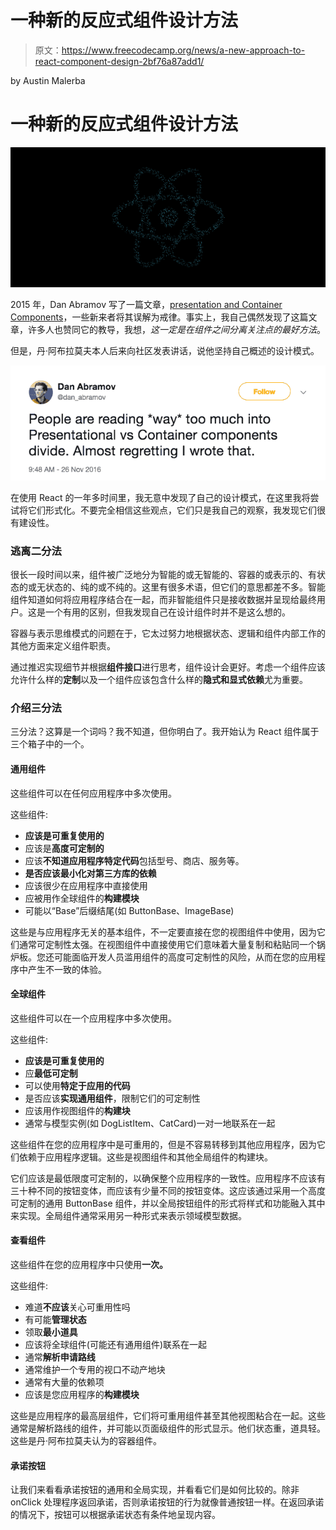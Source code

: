 # 一种新的反应式组件设计方法

> 原文：<https://www.freecodecamp.org/news/a-new-approach-to-react-component-design-2bf76a87add1/>

by Austin Malerba

# 一种新的反应式组件设计方法

![1*nFP5vJPVTEaimO8n4jPKgA](img/9083acffae05d917433d0fbfd42c7d6b.png)

2015 年，Dan Abramov 写了一篇文章，[presentation and Container Components](https://medium.com/@dan_abramov/smart-and-dumb-components-7ca2f9a7c7d0)，一些新来者将其误解为戒律。事实上，我自己偶然发现了这篇文章，许多人也赞同它的教导，我想，*这一定是在组件之间分离关注点的最好方法*。

但是，丹·阿布拉莫夫本人后来向社区发表讲话，说他坚持自己概述的设计模式。

![1*5TKk6it2JOAomEj-IwKgCg](img/0cfe4cfa4b613587e699a0070d1aff87.png)

在使用 React 的一年多时间里，我无意中发现了自己的设计模式，在这里我将尝试将它们形式化。不要完全相信这些观点，它们只是我自己的观察，我发现它们很有建设性。

### 逃离二分法

很长一段时间以来，组件被广泛地分为智能的或无智能的、容器的或表示的、有状态的或无状态的、纯的或不纯的。这里有很多术语，但它们的意思都差不多。智能组件知道如何将应用程序结合在一起，而非智能组件只是接收数据并呈现给最终用户。这是一个有用的区别，但我发现自己在设计组件时并不是这么想的。

容器与表示思维模式的问题在于，它太过努力地根据状态、逻辑和组件内部工作的其他方面来定义组件职责。

通过推迟实现细节并根据**组件接口**进行思考，组件设计会更好。考虑一个组件应该允许什么样的**定制**以及一个组件应该包含什么样的**隐式和显式依赖**尤为重要。

### 介绍三分法

三分法？这算是一个词吗？我不知道，但你明白了。我开始认为 React 组件属于三个箱子中的一个。

#### 通用组件

这些组件可以在任何应用程序中多次使用。

这些组件:

*   **应该是可重复使用的**
*   应该是**高度可定制的**
*   应该**不知道应用程序特定代码**包括型号、商店、服务等。
*   **是否应该最小化对第三方库的依赖**
*   应该很少在应用程序中直接使用
*   应被用作全球组件的**构建模块**
*   可能以“Base”后缀结尾(如 ButtonBase、ImageBase)

这些是与应用程序无关的基本组件，不一定要直接在您的视图组件中使用，因为它们通常可定制性太强。在视图组件中直接使用它们意味着大量复制和粘贴同一个锅炉板。您还可能面临开发人员滥用组件的高度可定制性的风险，从而在您的应用程序中产生不一致的体验。

#### 全球组件

这些组件可以在一个应用程序中多次使用。

这些组件:

*   **应该是可重复使用的**
*   应**最低可定制**
*   可以使用**特定于应用的代码**
*   是否应该**实现通用组件**，限制它们的可定制性
*   应该用作视图组件的**构建块**
*   通常与模型实例(如 DogListItem、CatCard)一对一地联系在一起

这些组件在您的应用程序中是可重用的，但是不容易转移到其他应用程序，因为它们依赖于应用程序逻辑。这些是视图组件和其他全局组件的构建块。

它们应该是最低限度可定制的，以确保整个应用程序的一致性。应用程序不应该有三十种不同的按钮变体，而应该有少量不同的按钮变体。这应该通过采用一个高度可定制的通用 ButtonBase 组件，并以全局按钮组件的形式将样式和功能融入其中来实现。全局组件通常采用另一种形式来表示领域模型数据。

#### 查看组件

这些组件在您的应用程序中只使用**一次。**

这些组件:

*   难道**不应该**关心可重用性吗
*   有可能**管理状态**
*   领取**最小道具**
*   应该将全球组件(可能还有通用组件)联系在一起
*   通常**解析申请路线**
*   通常维护一个专用的视口不动产地块
*   通常有大量的依赖项
*   应该是您应用程序的**构建模块**

这些是应用程序的最高层组件，它们将可重用组件甚至其他视图粘合在一起。这些通常是解析路线的组件，并可能以页面级组件的形式显示。他们状态重，道具轻。这些是丹·阿布拉莫夫认为的容器组件。

#### 承诺按钮

让我们来看看承诺按钮的通用和全局实现，并看看它们是如何比较的。除非 onClick 处理程序返回承诺，否则承诺按钮的行为就像普通按钮一样。在返回承诺的情况下，按钮可以根据承诺状态有条件地呈现内容。